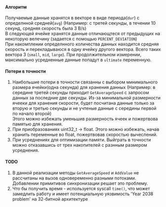 #### Алгоритм
Получаемые данные хранятся в векторе в виде периода(```dur```) с определнной средней(```avg```) 
(Например: с третей секунды, в течении 10 секунд, средняя скорость была 3 B/s)  
В следующей ячейке хранятся данные отличающтеся от предыдущих на некоторую велечину (задается с помощью ```PERCENT_DEVIATION```)  
При накомплении определнного количества данных находится средняя скорость и перекладываюся в одну ячейку другого вектора.
Всего таких вектора 3 (```small```, ```mid```, ```large```). При продолжительном измерении, максимально усредненные данные попадут в ```ultimate``` переменную.
  
#### Потери в точности  
1) Наибольшие потери в точности связанны с выбором минимального размера ячейки(одна секунда) для хранения данных
(Например: в середине третей секунды приходит ```GetAverageSpeed``` с запросом данных за последние две секунды.
Из-за минимальной размерности ячееки для хранения скорости,
будет посчитана данные только за вторую и третью секунды и не учтеные данные с середины первой по начало второй)  
Этого можно избежать уменьшив размерность ячеек и пожертвова памятью для хранения.
2) При приобразованиях uint32_t -> float. Этого можно избежать, начав хранить переменные во float, пожертвовав скоростью вычеслений. 
3) При усреднениях для оптимизации памяти. Выйграть в точности можно отказавшись от трех накопителей с разнным размером усреднения.

#### TODO
1) В данной реализации методы ```GetAverageSpeed``` и ```AddValue``` не рассчитаны на вызов одновеременно разными потоками. Добавлении примитивов синхронизации решает это проблему.
2) Что бы получить время - используется syscall ```time()```, что может замедлить работу и имеет потенциальную уязвимость 'Year 2038 problem' на 32-битной архитектуре

